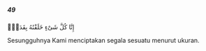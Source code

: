 ##### 49

<span class="ayah">إِنَّا كُلَّ شَىْءٍ خَلَقْنَٰهُ بِقَدَرٍۢ</span>

<span class="ayah_translation">Sesungguhnya Kami menciptakan segala sesuatu menurut ukuran.</span>
